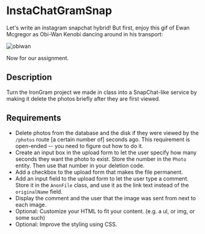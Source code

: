 # InstaChatGramSnap

Let's write an instagram snapchat hybrid! But first, enjoy this gif of Ewan Mcgregor as Obi-Wan Kenobi dancing around in his transport:

![obiwan](http://i.imgur.com/OxwIC0O.gif)

Now for our assignment.

## Description

Turn the IronGram project we made in class into a SnapChat-like service by making it delete the photos briefly after they are first viewed.

## Requirements

* Delete photos from the database and the disk if they were viewed by the `/photos` route [a certain number of] seconds ago. This requirement is open-ended -- you need to figure out how to do it.
* Create an input box in the upload form to let the user specify how many seconds they want the photo to exist. Store the number in the `Photo` entity. Then use that number in your deletion code.
* Add a checkbox to the upload form that makes the file permanent.
* Add an input field to the upload form to let the user type a comment. Store it in the `AnonFile` class, and use it as the link text instead of the `originalName` field.
* Display the comment and the user that the image was sent from next to each image.
* Optional: Customize your HTML to fit your content. (e.g. a ul, or img, or some such)
* Optional: Improve the styling using CSS.
